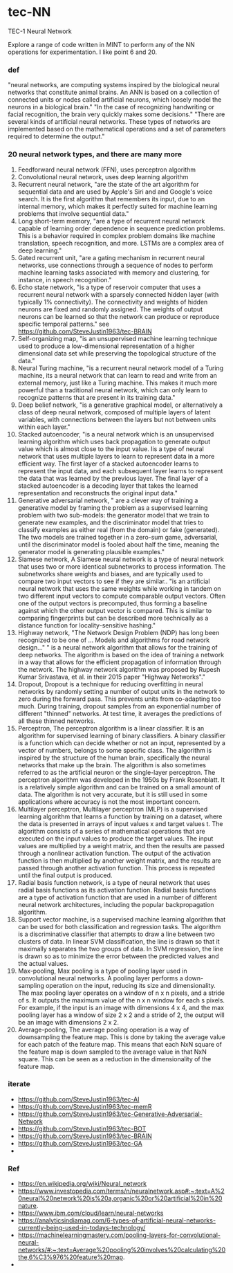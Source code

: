 # tec-NN
TEC-1 Neural Network

Explore a range of code written in MINT to perform any of the NN operations for experimentation. I like point 6 and 20.

### def
"neural networks, are computing systems inspired by the biological neural networks that constitute animal brains. An ANN is based on a collection of connected units or nodes called artificial neurons, which loosely model the neurons in a biological brain."
"In the case of recognizing handwriting or facial recognition, the brain very quickly makes some decisions."
"There are several kinds of artificial neural networks. These types of networks are implemented based on the mathematical operations and a set of parameters required to determine the output."

### 20 neural network types, and there are many more

1. Feedforward neural network (FFN), uses perceptron algorithm 
2. Convolutional neural network, uses deep learning algorithm
3. Recurrent neural network, "are the state of the art algorithm for sequential data and are used by Apple's Siri and and Google's voice search. It is the first algorithm that remembers its input, due to an internal memory, which makes it perfectly suited for machine learning problems that involve sequential data."
4. Long short-term memory, "are a type of recurrent neural network capable of learning order dependence in sequence prediction problems. This is a behavior required in complex problem domains like machine translation, speech recognition, and more. LSTMs are a complex area of deep learning."
5. Gated recurrent unit, "are a gating mechanism in recurrent neural networks, use connections through a sequence of nodes to perform machine learning tasks associated with memory and clustering, for instance, in speech recognition."
6. Echo state network, "is a type of reservoir computer that uses a recurrent neural network with a sparsely connected hidden layer (with typically 1% connectivity). The connectivity and weights of hidden neurons are fixed and randomly assigned. The weights of output neurons can be learned so that the network can produce or reproduce specific temporal patterns." see https://github.com/SteveJustin1963/tec-BRAIN
7. Self-organizing map, "is an unsupervised machine learning technique used to produce a low-dimensional representation of a higher dimensional data set while preserving the topological structure of the data."
8. Neural Turing machine, "is a recurrent neural network model of a Turing machine, its a neural network that can learn to read and write from an external memory, just like a Turing machine. This makes it much more powerful than a traditional neural network, which can only learn to recognize patterns that are present in its training data."
9. Deep belief network, "is a generative graphical model, or alternatively a class of deep neural network, composed of multiple layers of latent variables, with connections between the layers but not between units within each layer."
10. Stacked autoencoder, "is a neural network which is an unsupervised learning algorithm which uses back propagation to generate output value which is almost close to the input value. Iis a type of neural network that uses multiple layers to learn to represent data in a more efficient way. The first layer of a stacked autoencoder learns to represent the input data, and each subsequent layer learns to represent the data that was learned by the previous layer. The final layer of a stacked autoencoder is a decoding layer that takes the learned representation and reconstructs the original input data."
11. Generative adversarial network, " are a clever way of training a generative model by framing the problem as a supervised learning problem with two sub-models: the generator model that we train to generate new examples, and the discriminator model that tries to classify examples as either real (from the domain) or fake (generated). The two models are trained together in a zero-sum game, adversarial, until the discriminator model is fooled about half the time, meaning the generator model is generating plausible examples."
12. Siamese network,  A Siamese neural network is a type of neural network that uses two or more identical subnetworks to process information. The subnetworks share weights and biases, and are typically used to compare two input vectors to see if they are similar.. "is an artificial neural network that uses the same weights while working in tandem on two different input vectors to compute comparable output vectors. Often one of the output vectors is precomputed, thus forming a baseline against which the other output vector is compared. This is similar to comparing fingerprints but can be described more technically as a distance function for locality-sensitive hashing."
13. Highway network, "The Network Design Problem (NDP) has long been recognized to be one of ... Models and algorithms for road network design..." " is a neural network algorithm that allows for the training of deep networks. The algorithm is based on the idea of training a network in a way that allows for the efficient propagation of information through the network. The highway network algorithm was proposed by Rupesh Kumar Srivastava, et al. in their 2015 paper "Highway Networks"."
14. Dropout,  Dropout is a technique for reducing overfitting in neural networks by randomly setting a number of output units in the network to zero during the forward pass. This prevents units from co-adapting too much. During training, dropout samples from an exponential number of different "thinned" networks. At test time, it averages the predictions of all these thinned networks.
15. Perceptron, The perceptron algorithm is a linear classifier. It is an algorithm for supervised learning of binary classifiers. A binary classifier is a function which can decide whether or not an input, represented by a vector of numbers, belongs to some specific class. The algorithm is inspired by the structure of the human brain, specifically the neural networks that make up the brain. The algorithm is also sometimes referred to as the artificial neuron or the single-layer perceptron. The perceptron algorithm was developed in the 1950s by Frank Rosenblatt. It is a relatively simple algorithm and can be trained on a small amount of data. The algorithm is not very accurate, but it is still used in some applications where accuracy is not the most important concern.
16. Multilayer perceptron, 
Multilayer perceptron (MLP) is a supervised learning algorithm that learns a function by training on a dataset, where the data is presented in arrays of input values x and target values t. The algorithm consists of a series of mathematical operations that are executed on the input values to produce the target values. The input values are multiplied by a weight matrix, and then the results are passed through a nonlinear activation function. The output of the activation function is then multiplied by another weight matrix, and the results are passed through another activation function. This process is repeated until the final output is produced.
17. Radial basis function network, is a type of neural network that uses radial basis functions as its activation function. Radial basis functions are a type of activation function that are used in a number of different neural network architectures, including the popular backpropagation algorithm.
18. Support vector machine, is a supervised machine learning algorithm that can be used for both classification and regression tasks. The algorithm is a discriminative classifier that attempts to draw a line between two clusters of data. In linear SVM classification, the line is drawn so that it maximally separates the two groups of data. In SVM regression, the line is drawn so as to minimize the error between the predicted values and the actual values.
19. Max-pooling, Max pooling is a type of pooling layer used in convolutional neural networks. A pooling layer performs a down-sampling operation on the input, reducing its size and dimensionality. The max pooling layer operates on a window of n x n pixels, and a stride of s. It outputs the maximum value of the n x n window for each s pixels. For example, if the input is an image with dimensions 4 x 4, and the max pooling layer has a window of size 2 x 2 and a stride of 2, the output will be an image with dimensions 2 x 2.
20. Average-pooling, The average pooling operation is a way of downsampling the feature map. This is done by taking the average value for each patch of the feature map. This means that each NxN square of the feature map is down sampled to the average value in that NxN square. This can be seen as a reduction in the dimensionality of the feature map.


### iterate
- https://github.com/SteveJustin1963/tec-AI
- https://github.com/SteveJustin1963/tec-memR
- https://github.com/SteveJustin1963/tec-Generative-Adversarial-Network
- https://github.com/SteveJustin1963/tec-BOT
- https://github.com/SteveJustin1963/tec-BRAIN
- https://github.com/SteveJustin1963/tec-GA
- 



### Ref
- https://en.wikipedia.org/wiki/Neural_network
- https://www.investopedia.com/terms/n/neuralnetwork.asp#:~:text=A%20neural%20network%20is%20a,organic%20or%20artificial%20in%20nature.
- https://www.ibm.com/cloud/learn/neural-networks
- https://analyticsindiamag.com/6-types-of-artificial-neural-networks-currently-being-used-in-todays-technology/
- https://machinelearningmastery.com/pooling-layers-for-convolutional-neural-networks/#:~:text=Average%20pooling%20involves%20calculating%20the,6%C3%976%20feature%20map.
- 
